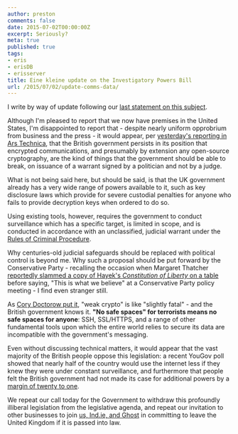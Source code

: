 ```yaml
---
author: preston
comments: false
date: 2015-07-02T00:00:00Z
excerpt: Seriously?
meta: true
published: true
tags:
- eris
- erisDB
- erisserver
title: Eine kleine update on the Investigatory Powers Bill
url: /2015/07/02/update-comms-data/
---
```


I write by way of update following our [last statement on this subject](https://blog.erisindustries.com/2015/05/29/ei-comms-data-bill/).  

Although I'm pleased to report that we now have premises in the United States, I'm disappointed to report that - despite nearly uniform opprobrium from business and the press - it would appear, per [yesterday's reporting in Ars Technica](http://arstechnica.co.uk/tech-policy/2015/07/cameron-reaffirms-there-will-be-no-safe-spaces-from-uk-government-snooping/), that the British government persists in its position that encrypted communications, and presumably by extension any open-source cryptography, are the kind of things that the government should be able to break, on issuance of a warrant signed by a politician and not by a judge.

What is not being said here, but should be said, is that the UK government already has a very wide range of powers available to it, such as key disclosure laws which provide for severe custodial penalties for anyone who fails to provide decryption keys when ordered to do so. 

Using existing tools, however, requires the government to conduct surveillance which has a specific target, is limited in scope, and is conducted in accordance with an unclassified, judicial warrant under the [Rules of Criminal Procedure](https://www.justice.gov.uk/courts/procedure-rules/criminal/docs/crimpr-part6-rule6-32app.pdf). 

Why centuries-old judicial safeguards should be replaced with political control is beyond me. Why such a proposal should be put forward by the Conservative Party - recalling the occasion when Margaret Thatcher [reportedly slammed a copy of Hayek's *Constitution of Liberty* on a table](http://www.hayekcenter.org/friedrichhayek/qs-20th.htm) before saying, "This is what we believe" at a Conservative Party policy meeting - I find even stranger still. 

As [Cory Doctorow put it](http://www.theguardian.com/technology/2015/jun/04/david-cameron-snoopers-charter-will-not-make-us-safer), "weak crypto" is like "slightly fatal" - and the British government knows it. **"No safe spaces" for terrorists means no safe spaces for anyone**: SSH, SSL/HTTPS, and a range of other fundamental tools upon which the entire world relies to secure its data are incompatible with the government's messaging.

Even without discussing technical matters, it would appear that the vast majority of the British people oppose this legislation: a recent YouGov poll showed that nearly half of the country would use the internet less if they knew they were under constant surveillance, and furthermore that people felt the British government had not made its case for additional powers by a [margin of twenty to one](https://yougov.co.uk/news/2012/10/31/communications-data-bill/). 

We repeat our call today for the Government to withdraw this profoundly illiberal legislation from the legislative agenda, and repeat our invitation to other businesses to join [us, Ind.ie, and Ghost](http://arstechnica.co.uk/tech-policy/2015/06/software-companies-are-leaving-the-uk-because-of-governments-surveillance-plans/) in committing to leave the United Kingdom if it is passed into law.
